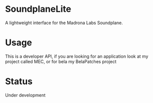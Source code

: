 # SoundplaneLite
A lightweight interface for the Madrona Labs Soundplane.

# Usage
This is a developer API, 
if you are looking for an application look at my project called MEC, 
or for bela my BelaPatches project

# Status
Under development